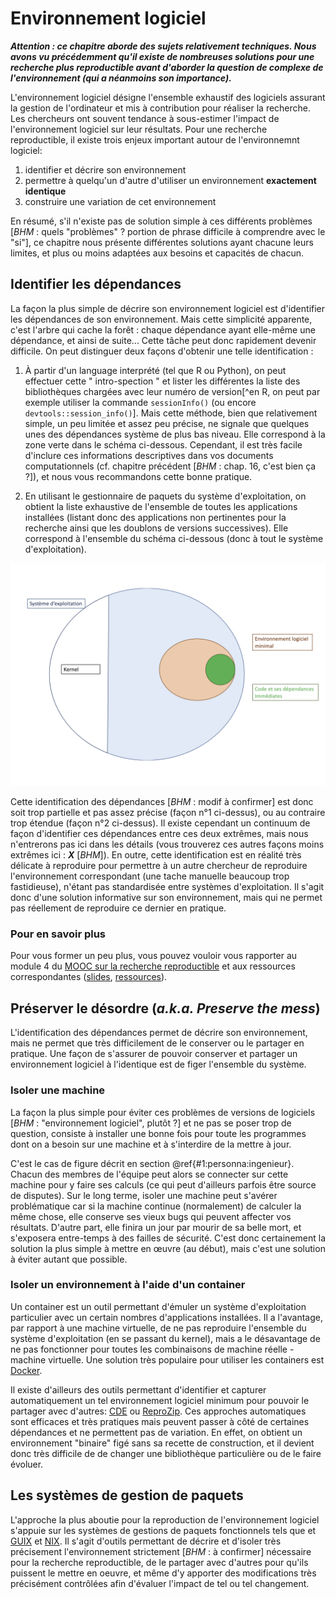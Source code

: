 # Environnement logiciel

***Attention : ce chapitre aborde des sujets relativement techniques. Nous avons vu précédemment qu'il existe de nombreuses solutions pour une recherche plus reproductible avant d'aborder la question de complexe de l'environnement (qui a néanmoins son importance).***

L'environnement logiciel désigne l'ensemble exhaustif des logiciels assurant la 
gestion de l'ordinateur et mis à contribution pour réaliser la recherche. 
Les chercheurs ont souvent tendance à sous-estimer l'impact de l'environnement 
logiciel sur leur résultats. Pour une recherche reproductible, il existe trois
enjeux important autour de l'environnemnt logiciel:

1. identifier et décrire son environnement
2. permettre à quelqu'un d'autre d'utiliser un environnement **exactement identique**
3. construire une variation de cet environnement

En résumé, s'il n'existe pas de solution simple à ces différents problèmes [*BHM* : quels "problèmes" ? portion de phrase difficile à comprendre avec le "si"],
ce chapitre nous présente différentes solutions ayant chacune leurs
limites, et plus ou moins adaptées aux besoins et capacités de chacun.

## Identifier les dépendances

La façon la plus simple de décrire son environnement logiciel est d'identifier les dépendances de son environnement. Mais cette simplicité 
apparente, c'est l'arbre qui cache la forêt : chaque dépendance ayant 
elle-même une dépendance, et ainsi de suite... Cette tâche peut donc 
rapidement devenir difficile. On peut distinguer deux façons d'obtenir
une telle identification :

1. À partir d'un language interprété (tel que R ou Python), on peut
effectuer cette " intro-spection " et lister les différentes la liste 
des bibliothèques chargées avec leur numéro de version[^en R, on peut 
par exemple utiliser la commande `sessionInfo()` (ou encore 
`devtools::session_info()`]. Mais cette méthode, bien que relativement
simple, un peu limitée et assez peu précise, ne signale que quelques
unes des dépendances système de plus bas niveau. Elle correspond à
la zone verte dans le schéma ci-dessous. Cependant, il est très 
facile d'inclure ces informations descriptives dans vos documents 
computationnels (cf. chapitre précédent [*BHM* : chap. 16, c'est bien ça ?]), et nous vous recommandons cette 
bonne pratique.

2. En utilisant le gestionnaire de paquets du système d'exploitation, 
on obtient la liste exhaustive de l'ensemble de toutes les applications
installées (listant donc des applications non pertinentes pour la 
recherche ainsi que les doublons de versions successives). Elle 
correspond à l'ensemble du schéma ci-dessous (donc à tout le système 
d'exploitation).

![Schéma des différents environnements logiciel](img/schemaEnvirLogi.png)

Cette identification des dépendances [*BHM* : modif à confirmer] est donc soit trop partielle et pas assez précise (façon n°1 ci-dessus),
ou au contraire trop étendue (façon n°2 ci-dessus). Il existe cependant un continuum de façon d'identifier ces dépendances
entre ces deux extrêmes, mais nous n'entrerons pas ici dans les détails (vous trouverez ces autres façons moins extrêmes ici : ***X*** [*BHM*]). En outre, cette identification est en réalité très délicate 
à reproduire pour permettre à un autre chercheur de reproduire l'environnement 
correspondant (une tache manuelle beaucoup trop fastidieuse), n'étant pas 
standardisée entre systèmes d'exploitation. Il s'agit donc d'une solution 
informative sur son environnement, mais qui ne permet pas réellement de 
reproduire ce dernier en pratique.


### Pour en savoir plus 
Pour vous former un peu plus, vous pouvez vouloir vous rapporter au
module 4 du [MOOC sur la recherche
reproductible](https://learninglab.inria.fr/mooc-recherche-reproductible-principes-methodologiques-pour-une-science-transparente/)
et aux ressources correspondantes
([slides](https://gitlab.inria.fr/learninglab/mooc-rr/mooc-rr-ressources/blob/master/module4/slides/C028AL_slides_module4-fr-gz.pdf),
[ressources](https://gitlab.inria.fr/learninglab/mooc-rr/mooc-rr-ressources/blob/master/module4/ressources/resources_environment_fr.org)).

## Préserver le désordre (*a.k.a. Preserve the mess*)

L'identification des dépendances permet de décrire son environnement,
mais ne permet que très difficilement de le conserver ou le partager 
en pratique. Une façon de s'assurer de pouvoir conserver et 
partager un environnement logiciel à l'identique est de figer l'ensemble du système. 

### Isoler une machine

La façon la plus simple pour éviter ces problèmes de versions de
logiciels [*BHM* : "environnement logiciel", plutôt ?] et ne pas se poser trop de question, consiste à installer
une bonne fois pour toute les programmes dont on a besoin sur une
machine et à s'interdire de la mettre à jour. 

C'est le cas de figure décrit en section \@ref{#1:personna:ingenieur}. 
Chacun des membres de l'équipe peut alors se connecter sur cette machine 
pour y faire ses calculs (ce qui peut d'ailleurs parfois être source de disputes). Sur le long terme, isoler une machine peut s'avérer problématique car si la machine continue (normalement) 
de calculer la même chose, elle conserve ses vieux bugs qui peuvent 
affecter vos résultats. D'autre part, elle finira un jour par mourir 
de sa belle mort, et s'exposera entre-temps à des failles de sécurité. 
C'est donc certainement la solution la plus simple à mettre en œuvre 
(au début), mais c'est une solution à éviter autant que possible.


### Isoler un environnement à l'aide d'un container

Un container est un outil permettant d'émuler un système d'exploitation
particulier avec un certain nombres d'applications installées. Il a 
l'avantage, par rapport à une machine virtuelle, de ne pas reproduire 
l'ensemble du système d'exploitation (en se passant du kernel), mais 
a le désavantage de ne pas fonctionner pour toutes les combinaisons
de machine réelle - machine virtuelle. Une solution très populaire pour 
utiliser les containers est [Docker](https://www.docker.com/).

Il existe d'ailleurs des outils permettant d'identifier et capturer automatiquement 
un tel environnement logiciel minimum pour pouvoir le partager avec d'autres: [CDE](http://www.pgbovine.net/cde.html) ou [ReproZip](https://vida-nyu.github.io/reprozip/). Ces approches 
automatiques sont efficaces et très pratiques mais peuvent passer à côté de
certaines dépendances et ne permettent pas de variation. En effet, on obtient un
environnement "binaire" figé sans sa recette de construction, et il devient donc très difficile de
de changer une bibliothèque particulière ou de le faire évoluer.

## Les systèmes de gestion de paquets

L'approche la plus aboutie pour la reproduction de l'environnement logiciel 
s'appuie sur les systèmes de gestions de paquets fonctionnels tels que et [GUIX](https://www.gnu.org/software/guix/) et [NIX](https://nixos.org/). Il s'agit d'outils permettant de décrire et d'isoler très précisement 
l'environnement strictement [*BHM* : à confirmer] nécessaire pour la recherche reproductible, de le partager 
avec d'autres pour qu'ils puissent le mettre en oeuvre, et même d'y 
apporter des modifications très précisément contrôlées afin d'évaluer l'impact
de tel ou tel changement.

